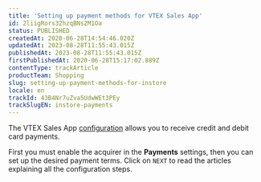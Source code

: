 ```yaml
---
title: 'Setting up payment methods for VTEX Sales App'
id: 2liigRors32hzqBNs2M1Oa
status: PUBLISHED
createdAt: 2020-06-28T14:54:46.020Z
updatedAt: 2023-08-28T11:55:43.015Z
publishedAt: 2023-08-28T11:55:43.015Z
firstPublishedAt: 2020-06-28T15:17:02.889Z
contentType: trackArticle
productTeam: Shopping
slug: setting-up-payment-methods-for-instore
locale: en
trackId: 43B4Nr7uZva5UdwWEt3PEy
trackSlugEN: instore-payments
---
```


The VTEX Sales App [configuration](https://help.vtex.com/en/tracks/instore-setting-up--zav76TFEZlAjnyBVL5tRc) allows you to receive credit and debit card payments.

First you must enable the acquirer in the __Payments__ settings, then you can set up the desired payment terms. Click on `NEXT` to read the articles explaining all the configuration steps.
